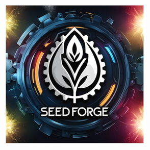 <p align="center">
  <img src="https://github.com/kenjin32icon/SeedForge/blob/75b00e6c7de402ab936e8a538618a1cfe5619f4c/SeedForge%20website%20v3/Logo/Seedforge%20logo.png" alt="Seedforge logo" />
</p>

